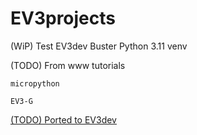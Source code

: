 # EV3projects

(WiP) Test EV3dev Buster Python 3.11 venv

(TODO) From www tutorials

    micropython
    
    EV3-G

[(TODO) Ported to EV3dev](https://github.com/Growflavor/EV3projects/tree/main/Python311_venv_Tests)

